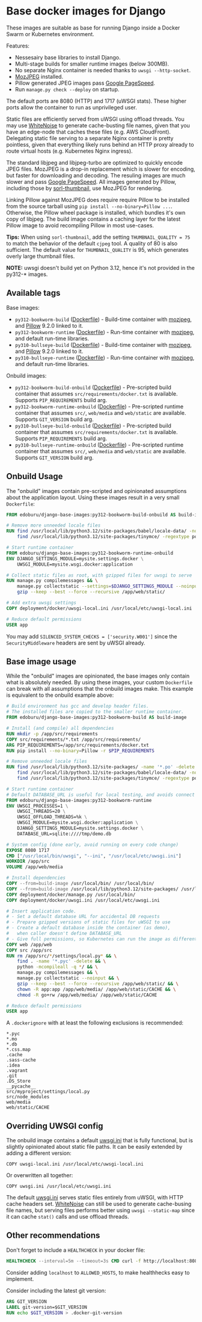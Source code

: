 Base docker images for Django
=============================

These images are suitable as base for running Django inside a Docker Swarm or Kubernetes environment.

Features:

* Nessesairy base libraries to install Django.
* Multi-stage builds for smaller runtime images (below 300MB).
* No separate Nginx container is needed thanks to `uwsgi --http-socket`.
* [MozJPEG](https://github.com/mozilla/mozjpeg) installed.
* Pillow generated JPEG images pass [Google PageSpeed](https://developers.google.com/speed/pagespeed/insights/).
* Run `manage.py check --deploy` on startup.

The default ports are 8080 (HTTP) and 1717 (uWSGI stats). These higher ports allow the container to run as unprivileged user.

Static files are efficiently served from uWSGI using offload threads. You may use [WhiteNoise](http://whitenoise.evans.io/) to generate cache-busting file names, given that you have an edge-node that caches these files (e.g. AWS CloudFront). Delegating static file serving to a separate Nginx container is pretty pointless, given that everything likely runs behind an HTTP proxy already to route virtual hosts (e.g. Kubernetes Nginx ingress).

The standard libjpeg and libjpeg-turbo are optimized to quickly encode JPEG files. MozJPEG is a drop-in replacement which is slower for encoding, but faster for downloading and decoding. The resuling images are much slower and pass [Google PageSpeed](https://developers.google.com/speed/pagespeed/insights/). All images generated by Pillow, including those by [sorl-thumbnail](https://github.com/jazzband/sorl-thumbnail), use MozJPEG for rendering.

Linking Pillow against MozJPEG does require require Pillow to be installed from the source tarball using `pip install --no-binary=Pillow ...`. Otherwise, the Pillow wheel package is installed, which bundles it's own copy of libjpeg. The build image contains a caching layer for the latest Pillow image to avoid recompiling Pillow in most use-cases.

**Tips:** When using `sorl-thumbnail`, add the setting `THUMBNAIL_QUALITY = 75` to match the behavior of the default `cjpeg` tool. A quality of 80 is also sufficient. The default value for `THUMBNAIL_QUALITY` is 95, which generates overly large thumbnail files.

**NOTE:** uwsgi doesn't build yet on Python 3.12, hence it's not provided in the py312-* images.

Available tags
--------------

Base images:

- `py312-bookworm-build` ([Dockerfile](https://github.com/edoburu/docker-django-base-image/blob/master/py312-bookworm-build/Dockerfile)) - Build-time container with [mozjpeg](https://github.com/mozilla/mozjpeg), and [Pillow](https://python-pillow.org/) 9.2.0 linked to it.
- `py312-bookworm-runtime` ([Dockerfile](https://github.com/edoburu/docker-django-base-image/blob/master/py312-bookworm-runtime/Dockerfile)) - Run-time container with [mozjpeg](https://github.com/mozilla/mozjpeg), and default run-time libraries.
- `py310-bullseye-build` ([Dockerfile](https://github.com/edoburu/docker-django-base-image/blob/master/py310-bullseye-build/Dockerfile)) - Build-time container with [mozjpeg](https://github.com/mozilla/mozjpeg), and [Pillow](https://python-pillow.org/) 9.2.0 linked to it.
- `py310-bullseye-runtime` ([Dockerfile](https://github.com/edoburu/docker-django-base-image/blob/master/py310-bullseye-runtime/Dockerfile)) - Run-time container with [mozjpeg](https://github.com/mozilla/mozjpeg), and default run-time libraries.

Onbuild images:

- `py312-bookworm-build-onbuild` ([Dockerfile](https://github.com/edoburu/docker-django-base-image/blob/master/py312-bookworm-build/onbuild/Dockerfile)) - Pre-scripted build container that assumes `src/requirements/docker.txt` is available. Supports `PIP_REQUIREMENTS` build arg.
- `py312-bookworm-runtime-onbuild` ([Dockerfile](https://github.com/edoburu/docker-django-base-image/blob/master/py312-bookworm-runtime/onbuild/Dockerfile)) - Pre-scripted runtime container that assumes `src/`, `web/media` and `web/static` are available. Supports `GIT_VERSION` build arg.
- `py310-bullseye-build-onbuild` ([Dockerfile](https://github.com/edoburu/docker-django-base-image/blob/master/py310-bullseye-build/onbuild/Dockerfile)) - Pre-scripted build container that assumes `src/requirements/docker.txt` is available. Supports `PIP_REQUIREMENTS` build arg.
- `py310-bullseye-runtime-onbuild` ([Dockerfile](https://github.com/edoburu/docker-django-base-image/blob/master/py310-bullseye-runtime/onbuild/Dockerfile)) - Pre-scripted runtime container that assumes `src/`, `web/media` and `web/static` are available. Supports `GIT_VERSION` build arg.


Onbuild Usage
-------------

The "onbuild" images contain pre-scripted and opinionated assumptions about the application layout.
Using these images result in a very small ``Dockerfile``:

```dockerfile
FROM edoburu/django-base-images:py312-bookworm-build-onbuild AS build-image

# Remove more unneeded locale files
RUN find /usr/local/lib/python3.12/site-packages/babel/locale-data/ -not -name 'en*' -not -name 'nl*' -name '*.dat' -delete && \
    find /usr/local/lib/python3.12/site-packages/tinymce/ -regextype posix-egrep -not -regex '.*/langs/(en|nl).*\.js' -wholename '*/langs/*.js' -delete

# Start runtime container
FROM edoburu/django-base-images:py312-bookworm-runtime-onbuild
ENV DJANGO_SETTINGS_MODULE=mysite.settings.docker \
    UWSGI_MODULE=mysite.wsgi.docker:application

# Collect static files as root, with gzipped files for uwsgi to serve
RUN manage.py compilemessages && \
    manage.py collectstatic --settings=$DJANGO_SETTINGS_MODULE --noinput && \
    gzip --keep --best --force --recursive /app/web/static/

# Add extra uwsgi settings
COPY deployment/docker/uwsgi-local.ini /usr/local/etc/uwsgi-local.ini

# Reduce default permissions
USER app
```

You may add `SILENCED_SYSTEM_CHECKS = ['security.W001']` since the `SecurityMiddleware` headers are sent by uWSGI already.


Base image usage
----------------

While the "onbuild" images are opinionated, the base images only contain what is absolutely needed. By using these images, your custom `Dockerfile` can break with all assumptions that the onbuild images make. This example is equivalent to the onbuild example above:

```dockerfile
# Build environment has gcc and develop header files.
# The installed files are copied to the smaller runtime container.
FROM edoburu/django-base-images:py312-bookworm-build AS build-image

# Install (and compile) all dependencies
RUN mkdir -p /app/src/requirements
COPY src/requirements/*.txt /app/src/requirements/
ARG PIP_REQUIREMENTS=/app/src/requirements/docker.txt
RUN pip install --no-binary=Pillow -r $PIP_REQUIREMENTS

# Remove unneeded locale files
RUN find /usr/local/lib/python3.12/site-packages/ -name '*.po' -delete && \
    find /usr/local/lib/python3.12/site-packages/babel/locale-data/ -not -name 'en*' -not -name 'nl*' -name '*.dat' -delete && \
    find /usr/local/lib/python3.12/site-packages/tinymce/ -regextype posix-egrep -not -regex '.*/langs/(en|nl).*\.js' -wholename '*/langs/*.js' -delete

# Start runtime container
# Default DATABASE_URL is useful for local testing, and avoids connect timeouts for `manage.py`.
FROM edoburu/django-base-images:py312-bookworm-runtime
ENV UWSGI_PROCESSES=1 \
    UWSGI_THREADS=20 \
    UWSGI_OFFLOAD_THREADS=%k \
    UWSGI_MODULE=mysite.wsgi.docker:application \
    DJANGO_SETTINGS_MODULE=mysite.settings.docker \
    DATABASE_URL=sqlite:////tmp/demo.db

# System config (done early, avoid running on every code change)
EXPOSE 8080 1717
CMD ["/usr/local/bin/uwsgi", "--ini", "/usr/local/etc/uwsgi.ini"]
WORKDIR /app/src
VOLUME /app/web/media

# Install dependencies
COPY --from=build-image /usr/local/bin/ /usr/local/bin/
COPY --from=build-image /usr/local/lib/python3.12/site-packages/ /usr/local/lib/python3.12/site-packages/
COPY deployment/docker/manage.py /usr/local/bin/
COPY deployment/docker/uwsgi.ini /usr/local/etc/uwsgi.ini

# Insert application code.
# - Set a default database URL for accidental DB requests
# - Prepare gzipped versions of static files for uWSGI to use
# - Create a default database inside the container (as demo),
#   when caller doesn't define DATABASE_URL
# - Give full permissions, so Kubernetes can run the image as different user
COPY web /app/web
COPY src /app/src
RUN rm /app/src/*/settings/local.py* && \
    find . -name '*.pyc' -delete && \
    python -mcompileall -q */ && \
    manage.py compilemessages && \
    manage.py collectstatic --noinput && \
    gzip --keep --best --force --recursive /app/web/static/ && \
    chown -R app:app /app/web/media/ /app/web/static/CACHE && \
    chmod -R go+rw /app/web/media/ /app/web/static/CACHE

# Reduce default permissions
USER app
```

A `.dockerignore` with at least the following exclusions is recommended:

```
*.pyc
*.mo
*.db
*.css.map
.cache
.sass-cache
.idea
.vagrant
.git
.DS_Store
__pycache__
src/myproject/settings/local.py
src/node_modules
web/media
web/static/CACHE
```

Overriding UWSGI config
-----------------------

The onbuild image contains a default [uwsgi.ini](https://github.com/edoburu/docker-django-base-images/blob/master/py37-stretch-runtime/onbuild/uwsgi.ini) that is fully functional, but is slightly opinionated about static file paths. It can be easily extended by adding a different version:

```
COPY uwsgi-local.ini /usr/local/etc/uwsgi-local.ini
```

Or overwritten all together:

```
COPY uwsgi.ini /usr/local/etc/uwsgi.ini
```

The default [uwsgi.ini](https://github.com/edoburu/docker-django-base-images/blob/master/py37-stretch-runtime/onbuild/uwsgi.ini) serves static files entirely from uWSGI, with HTTP cache headers set. [WhiteNoise](http://whitenoise.evans.io/) can still be used to generate cache-busing file names, but serving files performs better using `uwsgi --static-map` since it can cache ``stat()`` calls and use offload threads.


Other recommendations
---------------------

Don't forget to include a `HEALTHCHECK` in your docker file:

```dockerfile
HEALTHCHECK --interval=5m --timeout=3s CMD curl -f http://localhost:8080/api/healthcheck/ || exit 1
```

Consider adding `localhost` to `ALLOWED_HOSTS`, to make healthhecks easy to implement.

Consider including the latest git version:

```dockerfile
ARG GIT_VERSION
LABEL git-version=$GIT_VERSION
RUN echo $GIT_VERSION > .docker-git-version
```
